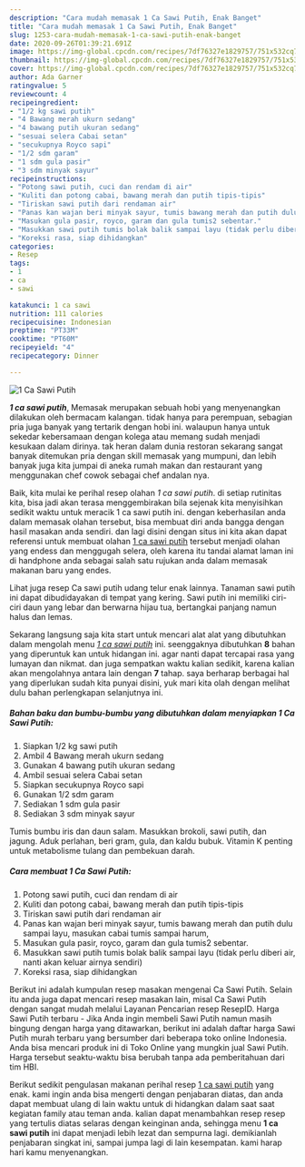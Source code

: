 ```yaml
---
description: "Cara mudah memasak 1 Ca Sawi Putih, Enak Banget"
title: "Cara mudah memasak 1 Ca Sawi Putih, Enak Banget"
slug: 1253-cara-mudah-memasak-1-ca-sawi-putih-enak-banget
date: 2020-09-26T01:39:21.691Z
image: https://img-global.cpcdn.com/recipes/7df76327e1829757/751x532cq70/1-ca-sawi-putih-foto-resep-utama.jpg
thumbnail: https://img-global.cpcdn.com/recipes/7df76327e1829757/751x532cq70/1-ca-sawi-putih-foto-resep-utama.jpg
cover: https://img-global.cpcdn.com/recipes/7df76327e1829757/751x532cq70/1-ca-sawi-putih-foto-resep-utama.jpg
author: Ada Garner
ratingvalue: 5
reviewcount: 4
recipeingredient:
- "1/2 kg sawi putih"
- "4 Bawang merah ukurn sedang"
- "4 bawang putih ukuran sedang"
- "sesuai selera Cabai setan"
- "secukupnya Royco sapi"
- "1/2 sdm garam"
- "1 sdm gula pasir"
- "3 sdm minyak sayur"
recipeinstructions:
- "Potong sawi putih, cuci dan rendam di air"
- "Kuliti dan potong cabai, bawang merah dan putih tipis-tipis"
- "Tiriskan sawi putih dari rendaman air"
- "Panas kan wajan beri minyak sayur, tumis bawang merah dan putih dulu sampai layu, masukan cabai tumis sampai harum,"
- "Masukan gula pasir, royco, garam dan gula tumis2 sebentar."
- "Masukkan sawi putih tumis bolak balik sampai layu (tidak perlu diberi air, nanti akan keluar airnya sendiri)"
- "Koreksi rasa, siap dihidangkan"
categories:
- Resep
tags:
- 1
- ca
- sawi

katakunci: 1 ca sawi 
nutrition: 111 calories
recipecuisine: Indonesian
preptime: "PT33M"
cooktime: "PT60M"
recipeyield: "4"
recipecategory: Dinner

---
```



![1 Ca Sawi Putih](https://img-global.cpcdn.com/recipes/7df76327e1829757/751x532cq70/1-ca-sawi-putih-foto-resep-utama.jpg)

<b><i>1 ca sawi putih</i></b>, Memasak merupakan sebuah hobi yang menyenangkan dilakukan oleh bermacam kalangan. tidak hanya para perempuan, sebagian pria juga banyak yang tertarik dengan hobi ini. walaupun hanya untuk sekedar kebersamaan dengan kolega atau memang sudah menjadi kesukaan dalam dirinya. tak heran dalam dunia restoran sekarang sangat banyak ditemukan pria dengan skill memasak yang mumpuni, dan lebih banyak juga kita jumpai di aneka rumah makan dan restaurant yang menggunakan chef cowok sebagai chef andalan nya.

Baik, kita mulai ke perihal resep olahan <i>1 ca sawi putih</i>. di setiap rutinitas kita, bisa jadi akan terasa menggembirakan bila sejenak kita menyisihkan sedikit waktu untuk meracik 1 ca sawi putih ini. dengan keberhasilan anda dalam memasak olahan tersebut, bisa membuat diri anda bangga dengan hasil masakan anda sendiri. dan lagi disini dengan situs ini kita akan dapat referensi untuk membuat olahan <u>1 ca sawi putih</u> tersebut menjadi olahan yang endess dan menggugah selera, oleh karena itu tandai alamat laman ini di handphone anda sebagai salah satu rujukan anda dalam memasak makanan baru yang endes.

Lihat juga resep Ca sawi putih udang telur enak lainnya. Tanaman sawi putih ini dapat dibudidayakan di tempat yang kering. Sawi putih ini memiliki ciri-ciri daun yang lebar dan berwarna hijau tua, bertangkai panjang namun halus dan lemas.


Sekarang langsung saja kita start untuk mencari alat alat yang dibutuhkan dalam mengolah menu <u><i>1 ca sawi putih</i></u> ini. seenggaknya dibutuhkan <b>8</b> bahan yang diperuntuk kan untuk hidangan ini. agar nanti dapat tercapai rasa yang lumayan dan nikmat. dan juga sempatkan waktu kalian sedikit, karena kalian akan mengolahnya antara lain dengan <b>7</b> tahap. saya berharap berbagai hal yang diperlukan sudah kita punyai disini, yuk mari kita olah dengan melihat dulu bahan perlengkapan selanjutnya ini.

<!--inarticleads1-->

##### Bahan baku dan bumbu-bumbu yang dibutuhkan dalam menyiapkan 1 Ca Sawi Putih:

1. Siapkan 1/2 kg sawi putih
1. Ambil 4 Bawang merah ukurn sedang
1. Gunakan 4 bawang putih ukuran sedang
1. Ambil sesuai selera Cabai setan
1. Siapkan secukupnya Royco sapi
1. Gunakan 1/2 sdm garam
1. Sediakan 1 sdm gula pasir
1. Sediakan 3 sdm minyak sayur


Tumis bumbu iris dan daun salam. Masukkan brokoli, sawi putih, dan jagung. Aduk perlahan, beri gram, gula, dan kaldu bubuk. Vitamin K penting untuk metabolisme tulang dan pembekuan darah. 

<!--inarticleads2-->

##### Cara membuat 1 Ca Sawi Putih:

1. Potong sawi putih, cuci dan rendam di air
1. Kuliti dan potong cabai, bawang merah dan putih tipis-tipis
1. Tiriskan sawi putih dari rendaman air
1. Panas kan wajan beri minyak sayur, tumis bawang merah dan putih dulu sampai layu, masukan cabai tumis sampai harum,
1. Masukan gula pasir, royco, garam dan gula tumis2 sebentar.
1. Masukkan sawi putih tumis bolak balik sampai layu (tidak perlu diberi air, nanti akan keluar airnya sendiri)
1. Koreksi rasa, siap dihidangkan


Berikut ini adalah kumpulan resep masakan mengenai Ca Sawi Putih. Selain itu anda juga dapat mencari resep masakan lain, misal Ca Sawi Putih dengan sangat mudah melalui Layanan Pencarian resep ResepID. Harga Sawi Putih terbaru - Jika Anda ingin membeli Sawi Putih namun masih bingung dengan harga yang ditawarkan, berikut ini adalah daftar harga Sawi Putih murah terbaru yang bersumber dari beberapa toko online Indonesia. Anda bisa mencari produk ini di Toko Online yang mungkin jual Sawi Putih. Harga tersebut seaktu-waktu bisa berubah tanpa ada pemberitahuan dari tim HBI. 

Berikut sedikit pengulasan makanan perihal resep <u>1 ca sawi putih</u> yang enak. kami ingin anda bisa mengerti dengan penjabaran diatas, dan anda dapat membuat ulang di lain waktu untuk di hidangkan dalam saat saat kegiatan family atau teman anda. kalian dapat menambahkan resep resep yang tertulis diatas selaras dengan keinginan anda, sehingga menu <b>1 ca sawi putih</b> ini dapat menjadi lebih lezat dan sempurna lagi. demikianlah penjabaran singkat ini, sampai jumpa lagi di lain kesempatan. kami harap hari kamu menyenangkan.
